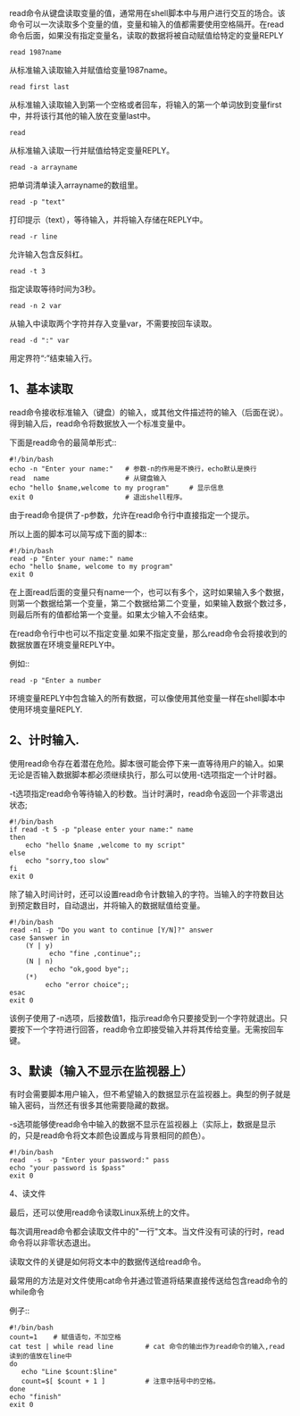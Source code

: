 read命令从键盘读取变量的值，通常用在shell脚本中与用户进行交互的场合。该命令可以一次读取多个变量的值，变量和输入的值都需要使用空格隔开。在read命令后面，如果没有指定变量名，读取的数据将被自动赋值给特定的变量REPLY

```shell
read 1987name
```

从标准输入读取输入并赋值给变量1987name。

```shell
read first last
```

从标准输入读取输入到第一个空格或者回车，将输入的第一个单词放到变量first中，并将该行其他的输入放在变量last中。

```shell
read
```

从标准输入读取一行并赋值给特定变量REPLY。

```shell
read -a arrayname
```

把单词清单读入arrayname的数组里。

```shell
read -p "text"
```

打印提示（text），等待输入，并将输入存储在REPLY中。

```shell
read -r line
```

允许输入包含反斜杠。

```hsell
read -t 3
```

指定读取等待时间为3秒。

```shell
read -n 2 var
```

从输入中读取两个字符并存入变量var，不需要按回车读取。

```shell
read -d ":" var
```

用定界符“:”结束输入行。

## 1、基本读取

read命令接收标准输入（键盘）的输入，或其他文件描述符的输入（后面在说）。得到输入后，read命令将数据放入一个标准变量中。

下面是read命令的最简单形式::

```shell
#!/bin/bash
echo -n "Enter your name:"   # 参数-n的作用是不换行，echo默认是换行
read  name                   # 从键盘输入
echo "hello $name,welcome to my program"     # 显示信息
exit 0                       # 退出shell程序。
```
由于read命令提供了-p参数，允许在read命令行中直接指定一个提示。

所以上面的脚本可以简写成下面的脚本::

```shell
#!/bin/bash
read -p "Enter your name:" name
echo "hello $name, welcome to my program"
exit 0
```

在上面read后面的变量只有name一个，也可以有多个，这时如果输入多个数据，则第一个数据给第一个变量，第二个数据给第二个变量，如果输入数据个数过多，则最后所有的值都给第一个变量。如果太少输入不会结束。

在read命令行中也可以不指定变量.如果不指定变量，那么read命令会将接收到的数据放置在环境变量REPLY中。

例如::

`read -p "Enter a number`

环境变量REPLY中包含输入的所有数据，可以像使用其他变量一样在shell脚本中使用环境变量REPLY.

## 2、计时输入.

使用read命令存在着潜在危险。脚本很可能会停下来一直等待用户的输入。如果无论是否输入数据脚本都必须继续执行，那么可以使用-t选项指定一个计时器。

-t选项指定read命令等待输入的秒数。当计时满时，read命令返回一个非零退出状态;

```shell
#!/bin/bash
if read -t 5 -p "please enter your name:" name
then
    echo "hello $name ,welcome to my script"
else
    echo "sorry,too slow"
fi
exit 0
```

除了输入时间计时，还可以设置read命令计数输入的字符。当输入的字符数目达到预定数目时，自动退出，并将输入的数据赋值给变量。

```shell
#!/bin/bash
read -n1 -p "Do you want to continue [Y/N]?" answer
case $answer in
    (Y | y)
          echo "fine ,continue";;
    (N | n)
          echo "ok,good bye";;
    (*)
         echo "error choice";;
esac
exit 0
```

 该例子使用了-n选项，后接数值1，指示read命令只要接受到一个字符就退出。只要按下一个字符进行回答，read命令立即接受输入并将其传给变量。无需按回车键。


## 3、默读（输入不显示在监视器上）

有时会需要脚本用户输入，但不希望输入的数据显示在监视器上。典型的例子就是输入密码，当然还有很多其他需要隐藏的数据。

-s选项能够使read命令中输入的数据不显示在监视器上（实际上，数据是显示的，只是read命令将文本颜色设置成与背景相同的颜色）。

```shell
#!/bin/bash
read  -s  -p "Enter your password:" pass
echo "your password is $pass"
exit 0
```

4、读文件

最后，还可以使用read命令读取Linux系统上的文件。

每次调用read命令都会读取文件中的"一行"文本。当文件没有可读的行时，read命令将以非零状态退出。

读取文件的关键是如何将文本中的数据传送给read命令。

最常用的方法是对文件使用cat命令并通过管道将结果直接传送给包含read命令的while命令

例子::

```shell
#!/bin/bash
count=1    # 赋值语句，不加空格
cat test | while read line        # cat 命令的输出作为read命令的输入,read读到的值放在line中
do
   echo "Line $count:$line"
   count=$[ $count + 1 ]          # 注意中括号中的空格。
done
echo "finish"
exit 0
```